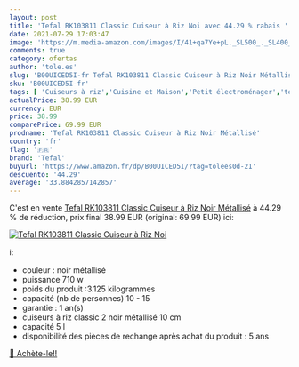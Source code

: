 ```yaml
---
layout: post
title: 'Tefal RK103811 Classic Cuiseur à Riz Noi avec 44.29 % rabais '
date: 2021-07-29 17:03:47
image: 'https://m.media-amazon.com/images/I/41+qa7Ye+pL._SL500_._SL400_.jpg'
comments: true
category: ofertas
author: 'tole.es'
slug: 'B00UICED5I-fr Tefal RK103811 Classic Cuiseur à Riz Noir Métallisé'
sku: 'B00UICED5I-fr'
tags: [ 'Cuiseurs à riz','Cuisine et Maison','Petit électroménager','tefal','Électroménager spécialisé', ]
actualPrice: 38.99 EUR
currency: EUR
price: 38.99
comparePrice: 69.99 EUR
prodname: 'Tefal RK103811 Classic Cuiseur à Riz Noir Métallisé'
country: 'fr'
flag: '🇫🇷'
brand: 'Tefal'
buyurl: 'https://www.amazon.fr/dp/B00UICED5I/?tag=tolees0d-21'
descuento: '44.29'
average: '33.8842857142857'
---
```


C'est en vente [Tefal RK103811 Classic Cuiseur à Riz Noir Métallisé](https://www.amazon.fr/dp/B00UICED5I/?tag=tolees0d-21)  à  44.29 % de réduction, prix final  38.99 EUR (original: 69.99 EUR) ici:

[![Tefal RK103811 Classic Cuiseur à Riz Noi](https://m.media-amazon.com/images/I/41+qa7Ye+pL._SL500_._SL400_.jpg)](https://www.amazon.fr/dp/B00UICED5I/?tag=tolees0d-21)

ℹ️:

- couleur : noir métallisé
- puissance 710 w
- poids du produit :3.125 kilogrammes
- capacité (nb de personnes) 10 - 15
- garantie : 1 an(s)
- cuiseurs à riz classic 2 noir métallisé 10 cm
- capacité 5 l
- disponibilité des pièces de rechange après achat du produit : 5 ans

[🛒 Achète-le!!](https://www.amazon.fr/dp/B00UICED5I/?tag=tolees0d-21)
